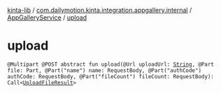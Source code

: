 [kinta-lib](../../index.md) / [com.dailymotion.kinta.integration.appgallery.internal](../index.md) / [AppGalleryService](index.md) / [upload](./upload.md)

# upload

`@Multipart @POST abstract fun upload(@Url uploadUrl: `[`String`](https://kotlinlang.org/api/latest/jvm/stdlib/kotlin/-string/index.html)`, @Part file: Part, @Part("name") name: RequestBody, @Part("authCode") authCode: RequestBody, @Part("fileCount") fileCount: RequestBody): Call<`[`UploadFileResult`](../-upload-file-result/index.md)`>`